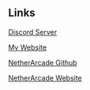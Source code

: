 ## Links

[Discord Server](https://discord.gg/wz3ZvfA7kQ)

[My Website](https://vanilama-modded.github.io/VanilamasProfile/)

[NetherArcade Github](https://github.com/netherarcade)

[NetherArcade Website](http://www.netherarcade.qzz.io/)
